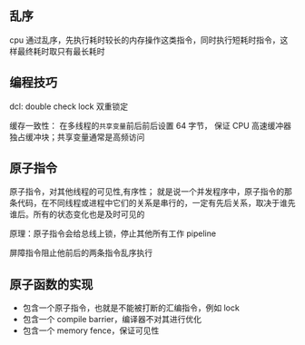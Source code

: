 ## 乱序

cpu 通过乱序，先执行耗时较长的内存操作这类指令，同时执行短耗时指令，这样最终耗时取只有最长耗时

## 编程技巧

dcl: double check lock 双重锁定

缓存一致性： 在多线程的`共享变量`前后前后设置 64 字节， 保证 CPU 高速缓冲器独占缓冲块；共享变量通常是高频访问

## 原子指令

原子指令，对其他线程的可见性,有序性；
就是说一个并发程序中，原子指令的那条代码，在不同线程或进程中它们的关系是串行的，一定有先后关系，取决于谁先谁后。所有的状态变化也是及时可见的

原理：原子指令会给总线上锁，停止其他所有工作 pipeline

屏障指令阻止他前后的两条指令乱序执行

## 原子函数的实现

- 包含一个原子指令，也就是不能被打断的汇编指令，例如 lock
- 包含一个 compile barrier，编译器不对其进行优化
- 包含一个 memory fence，保证可见性
